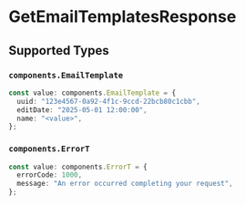 # GetEmailTemplatesResponse


## Supported Types

### `components.EmailTemplate`

```typescript
const value: components.EmailTemplate = {
  uuid: "123e4567-0a92-4f1c-9ccd-22bcb80c1cbb",
  editDate: "2025-05-01 12:00:00",
  name: "<value>",
};
```

### `components.ErrorT`

```typescript
const value: components.ErrorT = {
  errorCode: 1000,
  message: "An error occurred completing your request",
};
```

